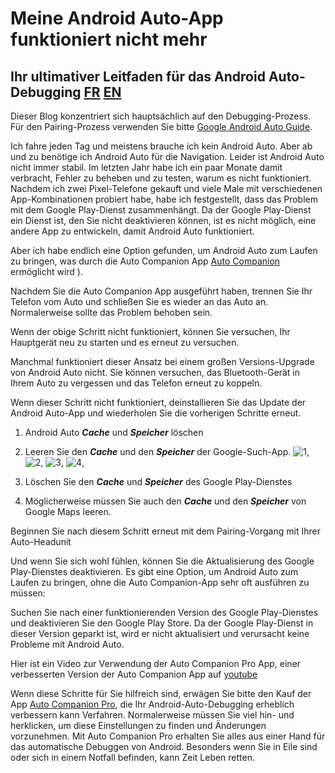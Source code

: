 <!-- Google tag (gtag.js) -->
<script async src="https://www.googletagmanager.com/gtag/js?id=G-1QPWPDVQ5F"></script>
<script>
  window.dataLayer = window.dataLayer || [];
  function gtag(){dataLayer.push(arguments);}
  gtag('js', new Date());

  gtag('config', 'G-1QPWPDVQ5F');
</script>

# Meine Android Auto-App funktioniert nicht mehr
## Ihr ultimativer Leitfaden für das Android Auto-Debugging      						[FR](./repare.md)				[EN](./repair.md)


Dieser Blog konzentriert sich hauptsächlich auf den Debugging-Prozess. Für den Pairing-Prozess verwenden Sie bitte [Google Android Auto Guide](https://support.google.com/androidauto/answer/6348029?hl=en).

Ich fahre jeden Tag und meistens brauche ich kein Android Auto. Aber ab und zu benötige ich Android Auto für die Navigation.
Leider ist Android Auto nicht immer stabil. Im letzten Jahr habe ich ein paar Monate damit verbracht, Fehler zu beheben und zu testen, warum es nicht funktioniert.
Nachdem ich zwei Pixel-Telefone gekauft und viele Male mit verschiedenen App-Kombinationen probiert habe, habe ich festgestellt, dass das Problem mit dem Google Play-Dienst zusammenhängt.
Da der Google Play-Dienst ein Dienst ist, den Sie nicht deaktivieren können, ist es nicht möglich, eine andere App zu entwickeln, damit Android Auto funktioniert.

Aber ich habe endlich eine Option gefunden, um Android Auto zum Laufen zu bringen, was durch die Auto Companion App [Auto Companion](https://play.google.com/store/apps/details?id=com.ingenika.autocompanion) ermöglicht wird ).

Nachdem Sie die Auto Companion App ausgeführt haben, trennen Sie Ihr Telefon vom Auto und schließen Sie es wieder an das Auto an. Normalerweise sollte das Problem behoben sein.

Wenn der obige Schritt nicht funktioniert, können Sie versuchen, Ihr Hauptgerät neu zu starten und es erneut zu versuchen.

Manchmal funktioniert dieser Ansatz bei einem großen Versions-Upgrade von Android Auto nicht. Sie können versuchen, das Bluetooth-Gerät in Ihrem Auto zu vergessen und das Telefon erneut zu koppeln.

Wenn dieser Schritt nicht funktioniert, deinstallieren Sie das Update der Android Auto-App und wiederholen Sie die vorherigen Schritte erneut.
   1. Android Auto ***Cache*** und ***Speicher*** löschen
   2. Leeren Sie den ***Cache*** und den ***Speicher*** der Google-Such-App. ![1](pics/de1.png), ![2](pics/de2.png), ![3](pics/de3.png), ![4](pics/de4.png),
   3. Löschen Sie den ***Cache*** und ***Speicher*** des Google Play-Dienstes
   
   4. Möglicherweise müssen Sie auch den ***Cache*** und den ***Speicher*** von Google Maps leeren.

Beginnen Sie nach diesem Schritt erneut mit dem Pairing-Vorgang mit Ihrer Auto-Headunit

Und wenn Sie sich wohl fühlen, können Sie die Aktualisierung des Google Play-Dienstes deaktivieren. Es gibt eine Option, um Android Auto zum Laufen zu bringen, ohne die Auto Companion-App sehr oft ausführen zu müssen:

Suchen Sie nach einer funktionierenden Version des Google Play-Dienstes und deaktivieren Sie den Google Play Store. Da der Google Play-Dienst in dieser Version geparkt ist, wird er nicht aktualisiert und verursacht keine Probleme mit Android Auto.

Hier ist ein Video zur Verwendung der Auto Companion Pro App, einer verbesserten Version der Auto Companion App auf [youtube](https://www.youtube.com/@kluane)

Wenn diese Schritte für Sie hilfreich sind, erwägen Sie bitte den Kauf der App [Auto Companion Pro](https://play.google.com/store/apps/details?id=com.ingenika.autocompanionpro), die Ihr Android-Auto-Debugging erheblich verbessern kann Verfahren. Normalerweise müssen Sie viel hin- und herklicken, um diese Einstellungen zu finden und Änderungen vorzunehmen. Mit Auto Companion Pro erhalten Sie alles aus einer Hand für das automatische Debuggen von Android. Besonders wenn Sie in Eile sind oder sich in einem Notfall befinden, kann Zeit Leben retten.
